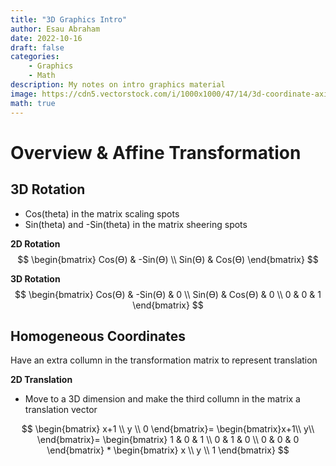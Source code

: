 ```yaml
---
title: "3D Graphics Intro"
author: Esau Abraham
date: 2022-10-16
draft: false
categories: 
    - Graphics
    - Math
description: My notes on intro graphics material
image: https://cdn5.vectorstock.com/i/1000x1000/47/14/3d-coordinate-axis-vector-7814714.jpg
math: true
---
```


# Overview & Affine Transformation
## 3D Rotation
- Cos(theta) in the matrix scaling spots
- Sin(theta) and -Sin(theta) in the matrix sheering spots

**2D Rotation**
$$
\begin{bmatrix}
Cos(ϴ) & -Sin(ϴ) \\
Sin(ϴ) & Cos(ϴ)
\end{bmatrix}
$$


**3D Rotation**
$$
\begin{bmatrix}
Cos(ϴ) & -Sin(ϴ) & 0  \\
Sin(ϴ) & Cos(ϴ) & 0 \\
0 & 0 & 1
\end{bmatrix}
$$


## Homogeneous Coordinates
Have an extra collumn in the transformation matrix to represent translation

**2D Translation**
- Move to a 3D dimension and make the third collumn in the matrix a translation vector


$$
\begin{bmatrix}
x+1  \\
y  \\
0
\end{bmatrix}=
\begin{bmatrix}x+1\\ y\\ \end{bmatrix}=
\begin{bmatrix}
1 & 0 & 1 \\
0 & 1 & 0 \\
0 & 0 & 0
\end{bmatrix}
*
\begin{bmatrix}
x  \\
y  \\
1
\end{bmatrix}
$$
